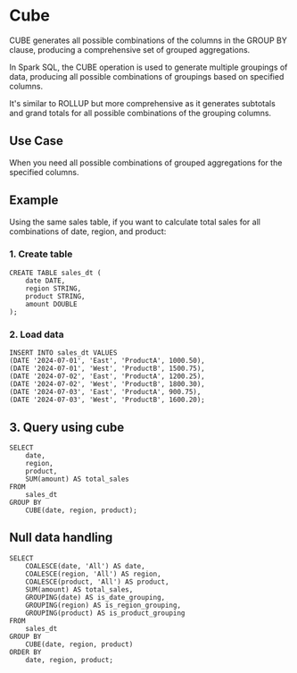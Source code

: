 # Cube

CUBE generates all possible combinations of the columns in the GROUP BY clause, producing a comprehensive set of grouped aggregations.

In Spark SQL, the CUBE operation is used to generate multiple groupings of data, producing all possible combinations of groupings based on specified columns.

It's similar to ROLLUP but more comprehensive as it generates subtotals and grand totals for all possible combinations of the grouping columns.

## Use Case

When you need all possible combinations of grouped aggregations for the specified columns.

## Example

Using the same sales table, if you want to calculate total sales for all combinations of date, region, and product:

### 1. Create table

    CREATE TABLE sales_dt (
        date DATE,
        region STRING,
        product STRING,
        amount DOUBLE
    );

### 2. Load data

    INSERT INTO sales_dt VALUES
    (DATE '2024-07-01', 'East', 'ProductA', 1000.50),
    (DATE '2024-07-01', 'West', 'ProductB', 1500.75),
    (DATE '2024-07-02', 'East', 'ProductA', 1200.25),
    (DATE '2024-07-02', 'West', 'ProductB', 1800.30),
    (DATE '2024-07-03', 'East', 'ProductA', 900.75),
    (DATE '2024-07-03', 'West', 'ProductB', 1600.20);

## 3. Query using cube

    SELECT 
        date,
        region,
        product,
        SUM(amount) AS total_sales
    FROM 
        sales_dt
    GROUP BY 
        CUBE(date, region, product);

## Null data handling

    SELECT
        COALESCE(date, 'All') AS date,
        COALESCE(region, 'All') AS region,
        COALESCE(product, 'All') AS product,
        SUM(amount) AS total_sales,
        GROUPING(date) AS is_date_grouping,
        GROUPING(region) AS is_region_grouping,
        GROUPING(product) AS is_product_grouping
    FROM
        sales_dt
    GROUP BY
        CUBE(date, region, product)
    ORDER BY
        date, region, product;
